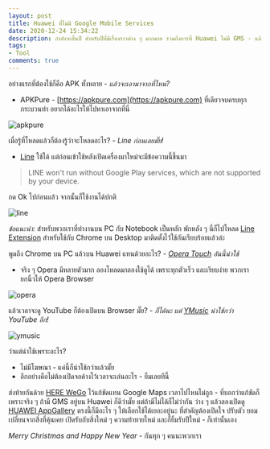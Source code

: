 ```yaml
---
layout: post
title: Huawei ที่ไม่มี Google Mobile Services
date: 2020-12-24 15:34:22
description: กำลังจะสิ้นปี สำหรับปีที่มีเรื่องราวต่าง ๆ มากมาย รวมถึงการที่ Huawei ไม่มี GMS - แล้วเราใช้อะไรแทนไปบ้าง?
tags:
- Tool
comments: true
---
```

อย่างแรกที่ต้องใช้ก็คือ APK ทั้งหลาย - *แล้วจะเอามาจากที่ไหน?*
- APKPure - [https://apkpure.com](https://apkpure.com) ที่เดียวจบครบทุกกระบวนท่า อยากได้อะไรให้ไปหาเอาจากที่นี่

![apkpure](https://res.cloudinary.com/sdees-reallife/image/upload/v1608799484/apkpure.png)

เมื่อรู้ที่โหลดแล้วก็ต้องรู้ว่าจะโหลดอะไร? - *Line ก่อนเลยมั๊ย!*
- [Line](https://apkpure.com/line-free-calls-messages/jp.naver.line.android) ใช้ได้ แต่ก่อนเข้าใช้หลังเปิดเครื่องมาใหม่จะมีข้อความนี้ขึ้นมา

> LINE won't run without Google Play services, which are not supported by your device.

กด Ok ไปก่อนแล้ว จากนั้นก็ใช้งานได้ปกติ

![line](https://res.cloudinary.com/sdees-reallife/image/upload/v1608799784/line.png)

*ข้อแนะนำ:* สำหรับพวกเราที่ทำงานบน PC กับ Notebook เป็นหลัก พักหลัง ๆ นี่ก็ไปโหลด [Line Extension](https://chrome.google.com/webstore/detail/line/ophjlpahpchlmihnnnihgmmeilfjmjjc?hl=en) สำหรับใช้กับ Chrome บน Desktop มาติดตั้งไว้ใช้กันเรียบร้อยแล้วล่ะ

พูดถึง Chrome บน PC แล้วบน Huawei แทนด้วยอะไร? - *[Opera Touch](https://apkpure.com/opera-touch-the-fast-new-web-browser/com.opera.touch) อันนี้น่าใช้*
- จริง ๆ Opera มีหลายตัวมาก ลองโหลดมาลองใช้ดูได้ เพราะทุกตัวเร็ว และเรียบง่าย พวกเรายกนิ้วให้ Opera Browser

![opera](https://res.cloudinary.com/sdees-reallife/image/upload/v1608801015/opera.png)

แล้วเวลาจะดู YouTube ก็ต้องเปิดบน Browser มั๊ย? - *ก็ได้นะ แต่ [YMusic](https://apkpure.com/ymusic-lite/com.kapp.youtube.final) น่าใช้กว่า YouTube อีก!*

![ymusic](https://res.cloudinary.com/sdees-reallife/image/upload/v1608801893/ymusic.png)

ว่าแต่น่าใช้เพราะอะไร?
- ไม่มีโฆษณา - แค่นี้ก็น่าใช้กว่าแล้วมั๊ย
- อีกอย่างคือไม่ต้องเปิดจอค้างไว้เวลาจะเล่นอะไร - ยิ้มเลยทีนี้

ส่งท้ายกันด้วย [HERE WeGo](https://apkpure.com/here-wego-%E2%80%93-city-navigation/com.here.app.maps) ไว้แก้ขัดแทน Google Maps เวลาไปไหนไม่ถูก - ที่บอกว่าแก้ขัดก็เพราะจริง ๆ ถ้ามี GMS อยู่บน Huawei ก็ดีว่ามั๊ย แต่ถ้ามีไม่ได้ก็ไม่ว่ากัน ว่าง ๆ แล้วลองเปิดดู [HUAWEI AppGallery](https://appgallery.huawei.com/#/Featured) ตรงนี้ก็มีอะไร ๆ ให้เลือกใช้ได้เยอะอยู่นะ ที่สำคัญต้องเปิดใจ ปรับตัว ยอมเปลี่ยนจากสิ่งที่คุ้นเคย เปิดรับกับสิ่งใหม่ ๆ ความท้าทายใหม่ และก็ยิ้มรับปีใหม่ - ก็เท่านั้นเอง

*Merry Christmas and Happy New Year* - กันทุก ๆ คนนะพวกเรา
